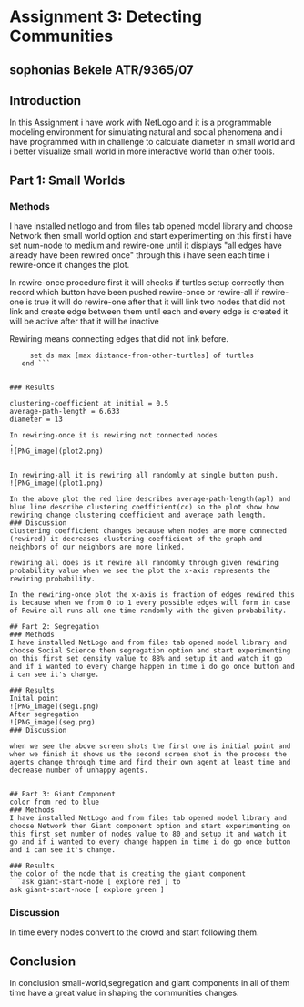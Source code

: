 # Assignment 3: Detecting Communities
## sophonias Bekele ATR/9365/07


## Introduction

In this Assignment i have work with NetLogo and it is a programmable modeling environment for simulating natural and social phenomena and i have programmed with in challenge to calculate diameter in small world and i better visualize small world in more interactive world than other tools.


## Part 1: Small Worlds
### Methods

I have installed netlogo and from files tab opened model library and choose Network then small world option and start experimenting on this first i have set num-node to medium and rewire-one until it displays "all edges have already have been rewired once" through this i have seen each time i rewire-once it changes the plot.

In rewire-once procedure first it will checks if turtles setup correctly then record which button have been pushed rewire-once or rewire-all if rewire-one is true it will do rewire-one after that it will link two nodes that did not link and create edge between them until each and every edge is created it will be active after that it will be inactive

Rewiring means connecting edges that did not link before.

 ```to diameter
	  set ds max [max distance-from-other-turtles] of turtles
	end ```


### Results

clustering-coefficient at initial = 0.5
average-path-length = 6.633
diameter = 13

In rewiring-once it is rewiring not connected nodes
.
![PNG_image](plot2.png) 


In rewiring-all it is rewiring all randomly at single button push.
![PNG_image](plot1.png)

In the above plot the red line describes average-path-length(apl) and blue line describe clustering coefficient(cc) so the plot show how rewiring change clustering coefficient and average path length.  
### Discussion
clustering coefficient changes because when nodes are more connected (rewired) it decreases clustering coefficient of the graph and neighbors of our neighbors are more linked.

rewiring all does is it rewire all randomly through given rewiring probability value when we see the plot the x-axis represents the rewiring probability.

In the rewiring-once plot the x-axis is fraction of edges rewired this is because when we from 0 to 1 every possible edges will form in case of Rewire-all runs all one time randomly with the given probability.

## Part 2: Segregation
### Methods
I have installed NetLogo and from files tab opened model library and choose Social Science then segregation option and start experimenting on this first set density value to 88% and setup it and watch it go and if i wanted to every change happen in time i do go once button and i can see it's change.

### Results
Inital point
![PNG_image](seg1.png)
After segregation
![PNG_image](seg.png)
### Discussion

when we see the above screen shots the first one is initial point and when we finish it shows us the second screen shot in the process the agents change through time and find their own agent at least time and decrease number of unhappy agents.  


## Part 3: Giant Component
color from red to blue
### Methods
I have installed NetLogo and from files tab opened model library and choose Network then Giant component option and start experimenting on this first set number of nodes value to 80 and setup it and watch it go and if i wanted to every change happen in time i do go once button and i can see it's change.

### Results
the color of the node that is creating the giant component
```ask giant-start-node [ explore red ] to
ask giant-start-node [ explore green ]
```
### Discussion
In time every nodes convert to the crowd and start following them.

## Conclusion

In conclusion small-world,segregation and giant components in all of them time have a great value in shaping the communities changes.